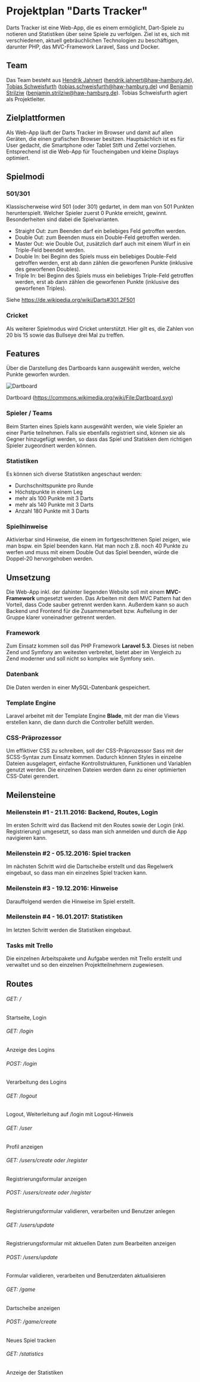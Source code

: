 # Projektplan "Darts Tracker"
Darts Tracker ist eine Web-App, die es einem ermöglicht, Dart-Spiele zu notieren und Statistiken über seine Spiele zu verfolgen. Ziel ist es, sich mit verschiedenen, aktuell gebräuchlichen Technologien zu beschäftigen, darunter PHP, das MVC-Framework Laravel, Sass und Docker.

## Team
Das Team besteht aus [Hendrik Jahnert](https://github.com/Ikke007) (hendrik.jahnert@haw-hamburg.de), [Tobias Schweisfurth](https://github.com/Arcraith) (tobias.schweisfurth@haw-hamburg.de) und [Benjamin Strilziw](https://github.com/internerz) (benjamin.strilziw@haw-hamburg.de). Tobias Schweisfurth agiert als Projektleiter. 

## Zielplattformen
Als Web-App läuft der Darts Tracker im Browser und damit auf allen Geräten, die einen grafischen Browser besitzen. Hauptsächlich ist es für User gedacht, die Smartphone oder Tablet Stift und Zettel vorziehen. Entsprechend ist die Web-App für Toucheingaben und kleine Displays optimiert. 

## Spielmodi
### 501/301
Klassischerweise wird 501 (oder 301) gedartet, in dem man von 501 Punkten herunterspielt. Welcher Spieler zuerst 0 Punkte erreicht, gewinnt. Besonderheiten sind dabei die Spielvarianten. 

- Straight Out: zum Beenden darf ein beliebiges Feld getroffen werden.
- Double Out: zum Beenden muss ein Double-Feld getroffen werden.
- Master Out: wie Double Out, zusätzlich darf auch mit einem Wurf in ein Triple-Feld beendet werden.
- Double In: bei Beginn des Spiels muss ein beliebiges Double-Feld getroffen werden, erst ab dann zählen die geworfenen Punkte (inklusive des geworfenen Doubles).
- Triple In: bei Beginn des Spiels muss ein beliebiges Triple-Feld getroffen werden, erst ab dann zählen die geworfenen Punkte (inklusive des geworfenen Triples).

Siehe https://de.wikipedia.org/wiki/Darts#301.2F501

### Cricket
Als weiterer Spielmodus wird Cricket unterstützt. Hier gilt es, die Zahlen von 20 bis 15 sowie das Bullseye drei Mal zu treffen. 

## Features
Über die Darstellung des Dartboards kann ausgewählt werden, welche Punkte geworfen wurden. 

![Dartboard](https://upload.wikimedia.org/wikipedia/commons/4/42/Dartboard.svg)

Dartboard (https://commons.wikimedia.org/wiki/File:Dartboard.svg)

### Spieler / Teams
Beim Starten eines Spiels kann ausgewählt werden, wie viele Spieler an einer Partie teilnehmen. Falls sie ebenfalls registriert sind, können sie als Gegner hinzugefügt werden, so dass das Spiel und Statisken dem richtigen Spieler zugeordnert werden können.

### Statistiken
Es können sich diverse Statistiken angeschaut werden: 
- Durchschnittspunkte pro Runde
- Höchstpunkte in einem Leg
- mehr als 100 Punkte mit 3 Darts
- mehr als 140 Punkte mit 3 Darts
- Anzahl 180 Punkte mit 3 Darts

### Spielhinweise
Aktivierbar sind Hinweise, die einem im fortgeschrittenen Spiel zeigen, wie man bspw. ein Spiel beenden kann. Hat man noch z.B. noch 40 Punkte zu werfen und muss mit einem Double Out das Spiel beenden, würde die Doppel-20 hervorgehoben werden.

## Umsetzung
Die Web-App inkl. der dahinter liegenden Website soll mit einem **MVC-Framework** umgesetzt werden. Das Arbeiten mit dem MVC Pattern hat den Vorteil, dass Code sauber getrennt werden kann. Außerdem kann so auch Backend und Frontend für die Zusammenarbeit bzw. Aufteilung in der Gruppe klarer voneinadner getrennt werden. 

### Framework
Zum Einsatz kommen soll das PHP Framework **Laravel 5.3**. Dieses ist neben Zend und Symfony am weitesten verbreitet, bietet aber im Vergleich zu Zend moderner und soll nicht so komplex wie Symfony sein. 

### Datenbank
Die Daten werden in einer MySQL-Datenbank gespeichert.

### Template Engine
Laravel arbeitet mit der Template Engine **Blade**, mit der man die Views erstellen kann, die dann durch die Controller befüllt werden. 

### CSS-Präprozessor
Um effiktiver CSS zu schreiben, soll der CSS-Präprozessor Sass mit der SCSS-Syntax zum Einsatz kommen. Dadurch können Styles in einzelne Dateien ausgelagert, einfache Kontrollstrukturen, Funktionen und Variablen genutzt werden. Die einzelnen Dateien werden dann zu einer optimierten CSS-Datei gerendert.

## Meilensteine
### Meilenstein #1 - 21.11.2016: Backend, Routes, Login
Im ersten Schritt wird das Backend mit den Routes sowie der Login (inkl. Registrierung) umgesetzt, so dass man sich anmelden und durch die App navigieren kann.

### Meilenstein #2 - 05.12.2016: Spiel tracken
Im nächsten Schritt wird die Dartscheibe erstellt und das Regelwerk eingebaut, so dass man ein einzelnes Spiel tracken kann.

### Meilenstein #3 - 19.12.2016: Hinweise
Darauffolgend werden die Hinweise im Spiel erstellt.

### Meilenstein #4 - 16.01.2017: Statistiken
Im letzten Schritt werden die Statistiken eingebaut.

### Tasks mit Trello
Die einzelnen Arbeitspakete und Aufgabe werden mit Trello erstellt und verwaltet und so den einzelnen Projektteilnehmern zugewiesen.

## Routes
###### GET: /
Startseite, Login

###### GET: /login
Anzeige des Logins

###### POST: /login
Verarbeitung des Logins

###### GET: /logout
Logout, Weiterleitung auf /login mit Logout-Hinweis

###### GET: /user
Profil anzeigen

###### GET: /users/create oder /register
Registrierungsformular anzeigen

###### POST: /users/create oder /register
Registrierungsformular validieren, verarbeiten und Benutzer anlegen

###### GET: /users/update
Registrierungsformular mit aktuellen Daten zum Bearbeiten anzeigen

###### POST: /users/update
Formular validieren, verarbeiten und Benutzerdaten aktualisieren

###### GET: /game
Dartscheibe anzeigen

###### POST: /game/create
Neues Spiel tracken

###### GET: /statistics
Anzeige der Statistiken

